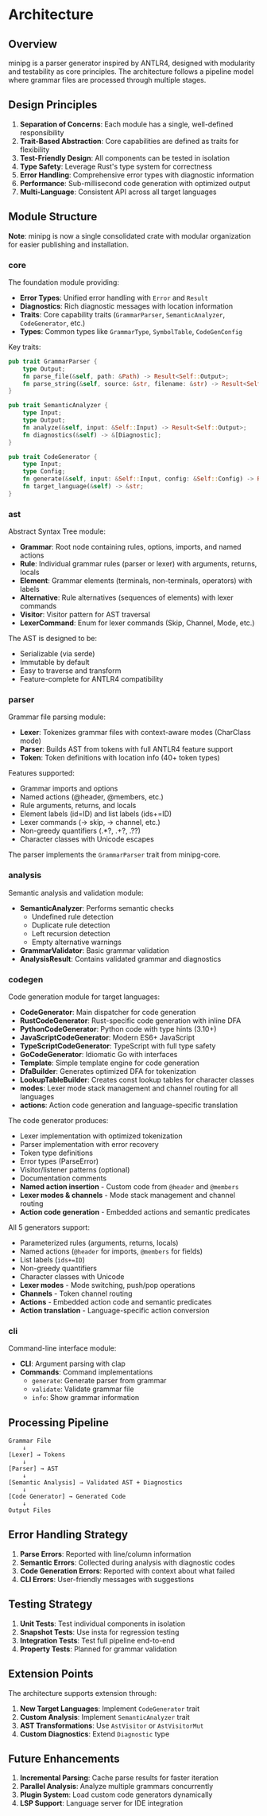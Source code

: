 # Architecture

## Overview

minipg is a parser generator inspired by ANTLR4, designed with modularity and testability as core principles. The architecture follows a pipeline model where grammar files are processed through multiple stages.

## Design Principles

1. **Separation of Concerns**: Each module has a single, well-defined responsibility
2. **Trait-Based Abstraction**: Core capabilities are defined as traits for flexibility
3. **Test-Friendly Design**: All components can be tested in isolation
4. **Type Safety**: Leverage Rust's type system for correctness
5. **Error Handling**: Comprehensive error types with diagnostic information
6. **Performance**: Sub-millisecond code generation with optimized output
7. **Multi-Language**: Consistent API across all target languages

## Module Structure

**Note**: minipg is now a single consolidated crate with modular organization for easier publishing and installation.

### core

The foundation module providing:
- **Error Types**: Unified error handling with `Error` and `Result`
- **Diagnostics**: Rich diagnostic messages with location information
- **Traits**: Core capability traits (`GrammarParser`, `SemanticAnalyzer`, `CodeGenerator`, etc.)
- **Types**: Common types like `GrammarType`, `SymbolTable`, `CodeGenConfig`

Key traits:
```rust
pub trait GrammarParser {
    type Output;
    fn parse_file(&self, path: &Path) -> Result<Self::Output>;
    fn parse_string(&self, source: &str, filename: &str) -> Result<Self::Output>;
}

pub trait SemanticAnalyzer {
    type Input;
    type Output;
    fn analyze(&self, input: &Self::Input) -> Result<Self::Output>;
    fn diagnostics(&self) -> &[Diagnostic];
}

pub trait CodeGenerator {
    type Input;
    type Config;
    fn generate(&self, input: &Self::Input, config: &Self::Config) -> Result<String>;
    fn target_language(&self) -> &str;
}
```

### ast

Abstract Syntax Tree module:
- **Grammar**: Root node containing rules, options, imports, and named actions
- **Rule**: Individual grammar rules (parser or lexer) with arguments, returns, locals
- **Element**: Grammar elements (terminals, non-terminals, operators) with labels
- **Alternative**: Rule alternatives (sequences of elements) with lexer commands
- **Visitor**: Visitor pattern for AST traversal
- **LexerCommand**: Enum for lexer commands (Skip, Channel, Mode, etc.)

The AST is designed to be:
- Serializable (via serde)
- Immutable by default
- Easy to traverse and transform
- Feature-complete for ANTLR4 compatibility

### parser

Grammar file parsing module:
- **Lexer**: Tokenizes grammar files with context-aware modes (CharClass mode)
- **Parser**: Builds AST from tokens with full ANTLR4 feature support
- **Token**: Token definitions with location info (40+ token types)

Features supported:
- Grammar imports and options
- Named actions (@header, @members, etc.)
- Rule arguments, returns, and locals
- Element labels (id=ID) and list labels (ids+=ID)
- Lexer commands (-> skip, -> channel, etc.)
- Non-greedy quantifiers (.*?, .+?, .??)
- Character classes with Unicode escapes

The parser implements the `GrammarParser` trait from minipg-core.

### analysis

Semantic analysis and validation module:
- **SemanticAnalyzer**: Performs semantic checks
  - Undefined rule detection
  - Duplicate rule detection
  - Left recursion detection
  - Empty alternative warnings
- **GrammarValidator**: Basic grammar validation
- **AnalysisResult**: Contains validated grammar and diagnostics

### codegen

Code generation module for target languages:
- **CodeGenerator**: Main dispatcher for code generation
- **RustCodeGenerator**: Rust-specific code generation with inline DFA
- **PythonCodeGenerator**: Python code with type hints (3.10+)
- **JavaScriptCodeGenerator**: Modern ES6+ JavaScript
- **TypeScriptCodeGenerator**: TypeScript with full type safety
- **GoCodeGenerator**: Idiomatic Go with interfaces
- **Template**: Simple template engine for code generation
- **DfaBuilder**: Generates optimized DFA for tokenization
- **LookupTableBuilder**: Creates const lookup tables for character classes
- **modes**: Lexer mode stack management and channel routing for all languages
- **actions**: Action code generation and language-specific translation

The code generator produces:
- Lexer implementation with optimized tokenization
- Parser implementation with error recovery
- Token type definitions
- Error types (ParseError)
- Visitor/listener patterns (optional)
- Documentation comments
- **Named action insertion** - Custom code from `@header` and `@members`
- **Lexer modes & channels** - Mode stack management and channel routing
- **Action code generation** - Embedded actions and semantic predicates

All 5 generators support:
- Parameterized rules (arguments, returns, locals)
- Named actions (`@header` for imports, `@members` for fields)
- List labels (`ids+=ID`)
- Non-greedy quantifiers
- Character classes with Unicode
- **Lexer modes** - Mode switching, push/pop operations
- **Channels** - Token channel routing
- **Actions** - Embedded action code and semantic predicates
- **Action translation** - Language-specific action conversion

### cli

Command-line interface module:
- **CLI**: Argument parsing with clap
- **Commands**: Command implementations
  - `generate`: Generate parser from grammar
  - `validate`: Validate grammar file
  - `info`: Show grammar information

## Processing Pipeline

```
Grammar File
    ↓
[Lexer] → Tokens
    ↓
[Parser] → AST
    ↓
[Semantic Analysis] → Validated AST + Diagnostics
    ↓
[Code Generator] → Generated Code
    ↓
Output Files
```

## Error Handling Strategy

1. **Parse Errors**: Reported with line/column information
2. **Semantic Errors**: Collected during analysis with diagnostic codes
3. **Code Generation Errors**: Reported with context about what failed
4. **CLI Errors**: User-friendly messages with suggestions

## Testing Strategy

1. **Unit Tests**: Test individual components in isolation
2. **Snapshot Tests**: Use insta for regression testing
3. **Integration Tests**: Test full pipeline end-to-end
4. **Property Tests**: Planned for grammar validation

## Extension Points

The architecture supports extension through:
1. **New Target Languages**: Implement `CodeGenerator` trait
2. **Custom Analysis**: Implement `SemanticAnalyzer` trait
3. **AST Transformations**: Use `AstVisitor` or `AstVisitorMut`
4. **Custom Diagnostics**: Extend `Diagnostic` type

## Future Enhancements

1. **Incremental Parsing**: Cache parse results for faster iteration
2. **Parallel Analysis**: Analyze multiple grammars concurrently
3. **Plugin System**: Load custom code generators dynamically
4. **LSP Support**: Language server for IDE integration
